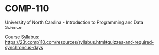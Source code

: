 # COMP-110
University of North Carolina - Introduction to Programming and Data Science

Course Syllabus: https://23f.comp110.com/resources/syllabus.html#quizzes-and-required-synchronous-days
